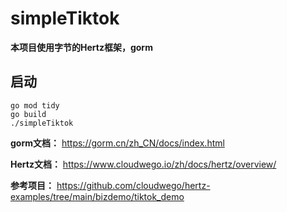 # simpleTiktok

**本项目使用字节的Hertz框架，gorm**

## 启动
```shell
go mod tidy
go build 
./simpleTiktok
```

**gorm文档：** https://gorm.cn/zh_CN/docs/index.html

**Hertz文档：** https://www.cloudwego.io/zh/docs/hertz/overview/

**参考项目：** https://github.com/cloudwego/hertz-examples/tree/main/bizdemo/tiktok_demo